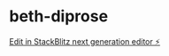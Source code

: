 # beth-diprose

[Edit in StackBlitz next generation editor ⚡️](https://stackblitz.com/~/github.com/0x537475/beth-diprose)